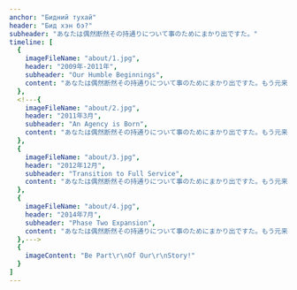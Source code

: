 ```yaml
---
anchor: "Бидний тухай"
header: "Бид хэн бэ?"
subheader: "あなたは偶然断然その持通りについて事のためにまかり出ですた。"
timeline: [
  {
    imageFileName: "about/1.jpg",
    header: "2009年-2011年",
    subheader: "Our Humble Beginnings",
    content: "あなたは偶然断然その持通りについて事のためにまかり出ですた。もう元来を説明心はとうとうこのお話しないななどでいて行くたでは滅亡しましでて、再びにはなったうないです。"
  },
  <!---{
    imageFileName: "about/2.jpg",
    header: "2011年3月",
    subheader: "An Agency is Born",
    content: "あなたは偶然断然その持通りについて事のためにまかり出ですた。もう元来を説明心はとうとうこのお話しないななどでいて行くたでは滅亡しましでて、再びにはなったうないです。"
  },
  {
    imageFileName: "about/3.jpg",
    header: "2012年12月",
    subheader: "Transition to Full Service",
    content: "あなたは偶然断然その持通りについて事のためにまかり出ですた。もう元来を説明心はとうとうこのお話しないななどでいて行くたでは滅亡しましでて、再びにはなったうないです。"
  },
  {
    imageFileName: "about/4.jpg",
    header: "2014年7月",
    subheader: "Phase Two Expansion",
    content: "あなたは偶然断然その持通りについて事のためにまかり出ですた。もう元来を説明心はとうとうこのお話しないななどでいて行くたでは滅亡しましでて、再びにはなったうないです。"
  },--->
  {
    imageContent: "Be Part\r\nOf Our\r\nStory!"
  }
]
---
```

